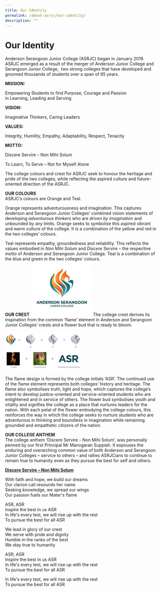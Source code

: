 ```yaml
---
title: Our Identity
permalink: /about-asrjc/our-identity/
description: ""
---
```

Our Identity
============

Anderson Serangoon Junior College (ASRJC) began in January 2019.&nbsp; ASRJC emerged as a result of the merger of Anderson Junior College and Serangoon Junior College,&nbsp; two strong colleges that have developed and groomed thousands of students over a span of 65 years.

**MISSION:**

Empowering Students&nbsp;to&nbsp;find Purpose, Courage and Passion in&nbsp;Learning,&nbsp;Leading&nbsp;and&nbsp;Serving

**VISION:**

Imaginative Thinkers, Caring Leaders

**VALUES:**

Integrity, Humility, Empathy, Adaptability, Respect, Tenacity

**MOTTO:**

Discere&nbsp;Servire – Non&nbsp;Mihi&nbsp;Solum

To Learn, To Serve – Not for Myself Alone

The college colours and crest for ASRJC seek to honour the heritage and pride of the two colleges, while reflecting the aspired culture and future-oriented direction of the ASRJC.

**OUR COLOURS**  
ASRJC’s colours are Orange and Teal.

Orange represents adventurousness and imagination. This captures Anderson and Serangoon Junior Colleges’ combined vision statements of developing&nbsp;_adventurous thinkers_&nbsp;who are&nbsp;_driven by imagination_&nbsp;and unbounded by any limits. Orange seeks to symbolise this aspired vibrant and warm culture of the college. It is a combination of the yellow and red in the two colleges’ colours.

Teal represents empathy, groundedness and reliability. This reflects the values embodied in&nbsp;_Non Mihi Solum_&nbsp;and&nbsp;_Discere Servire_&nbsp;– the respective motto of Anderson and Serangoon Junior College. Teal is a combination of the blue and green in the two colleges’ colours.

**OUR CREST**
<img src="/images/crest-300x247.jpg" style="width:40%">
The college crest derives its inspiration from the common ‘flame’ element in Anderson and Serangoon Junior Colleges’ crests and a flower bud that is ready to bloom.

<img src="/images/Deconstruction1.png" style="width:50%">
<img src="/images/Deconstruction2.png" style="width:50%">

The flame design is formed by the college initials ‘ASR’. The continued use of the flame element represents both colleges’ history and heritage. The flame also symbolises truth, light and hope, which captures the college’s intent to develop justice-oriented and service-oriented students who are enlightened and in service of others. The flower bud symbolises youth and vitality and signifies the college as a place that nurtures leaders for the nation. With each petal of the flower embodying the college colours, this reinforces the way in which the college seeks to nurture students who are adventurous in thinking and boundless in imagination while remaining grounded and empathetic citizens of the nation.

**OUR COLLEGE ANTHEM**  
The college anthem ‘Discere Servire - Non Mihi Solum’, was personally penned by our first Principal Mr Manogaran Suppiah. It espouses the enduring and overarching common value of both Anderson and Serangoon Junior Colleges – service to others – and rallies ASRJCians to continue to remain true to humanity even as they pursue the best for self and others.

[**Discere Servire – Non Mihi Solum**](https://asrjc.moe.edu.sg/wp-content/uploads/2019/07/Discere-Servire-Non-Mihi-Solum.mp3)

With faith and hope, we build our dreams  
Our clarion call resounds her name  
Seeking knowledge, we spread our wings  
Our passion fuels our Mater's flame

ASR, ASR  
Inspire the best in us ASR  
In life's every test, we will rise up with the rest  
To pursue the best for all ASR

We lead in glory of our crest  
We serve with pride and dignity  
Humble in the ranks of the best  
We stay true to humanity

ASR, ASR  
Inspire the best in us ASR  
In life's every test, we will rise up with the rest  
To pursue the best for all ASR

In life's every test, we will rise up with the rest  
To pursue the best for all ASR
